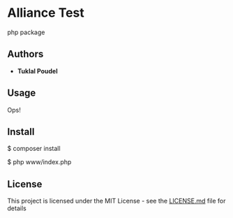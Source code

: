 # Alliance Test
php package

## Authors

* **Tuklal Poudel**

## Usage
Ops!

## Install
$ composer install

$ php www/index.php

## License

This project is licensed under the MIT License - see the [LICENSE.md](LICENSE.md) file for details